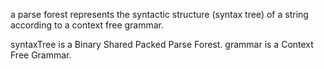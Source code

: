 a parse forest represents the syntactic structure (syntax tree) of a string according to a context free grammar.

syntaxTree is a Binary Shared Packed Parse Forest.
grammar is a Context Free Grammar.

